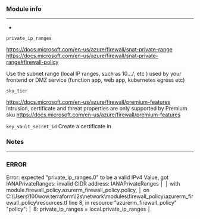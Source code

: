### Module info
---


* 
`private_ip_ranges` 

https://docs.microsoft.com/en-us/azure/firewall/snat-private-range
https://docs.microsoft.com/en-us/azure/firewall/snat-private-range#firewall-policy

Use the subnet range (local IP ranges, such as 10.*.*.*/*, etc ) used by your frontend or DMZ service (function app, web app, kubernetes egress etc)   

`sku_tier`

https://docs.microsoft.com/en-us/azure/firewall/premium-features
Intrusion, certificate and threat properties are only supported by Premium sku
https://docs.microsoft.com/en-us/azure/firewall/premium-features

`key_vault_secret_id` Create a certificate in 
### Notes
---



### ERROR

 Error: expected "private_ip_ranges.0" to be a valid IPv4 Value, got IANAPrivateRanges: invalid CIDR address: IANAPrivateRanges
│
│   with module.firewall_policy.azurerm_firewall_policy.policy,
│   on C:\Users\100wow\.terraform\l2s\network\modules\firewall_policy\azurerm_firewall_policy\resources.tf line 8, in resource "azurerm_firewall_policy" "policy":
│    8:   private_ip_ranges        = local.private_ip_ranges
│